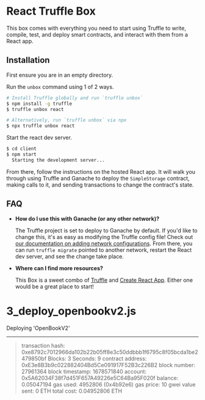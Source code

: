 # React Truffle Box

This box comes with everything you need to start using Truffle to write, compile, test, and deploy smart contracts, and interact with them from a React app.

## Installation

First ensure you are in an empty directory.

Run the `unbox` command using 1 of 2 ways.

```sh
# Install Truffle globally and run `truffle unbox`
$ npm install -g truffle
$ truffle unbox react
```

```sh
# Alternatively, run `truffle unbox` via npx
$ npx truffle unbox react
```

Start the react dev server.

```sh
$ cd client
$ npm start
  Starting the development server...
```

From there, follow the instructions on the hosted React app. It will walk you through using Truffle and Ganache to deploy the `SimpleStorage` contract, making calls to it, and sending transactions to change the contract's state.

## FAQ

- **How do I use this with Ganache (or any other network)?**

  The Truffle project is set to deploy to Ganache by default. If you'd like to change this, it's as easy as modifying the Truffle config file! Check out [our documentation on adding network configurations](https://trufflesuite.com/docs/truffle/reference/configuration/#networks). From there, you can run `truffle migrate` pointed to another network, restart the React dev server, and see the change take place.

- **Where can I find more resources?**

  This Box is a sweet combo of [Truffle](https://trufflesuite.com) and [Create React App](https://create-react-app.dev). Either one would be a great place to start!

# 3_deploy_openbookv2.js

Deploying 'OpenBookV2'

---

> transaction hash: 0xe8792c7012966da102b22b05ff8e3c50ddbbb1f6795c8f05bcda1be2479850bf
> Blocks: 3 Seconds: 9
> contract address: 0xE3e8B3b9c022882404Bd5Ce091917F52B3c226B2
> block number: 27961364
> block timestamp: 1678571840
> account: 0x5A62034F38f7d451F657A49226e5C64Ba95F020f
> balance: 0.05047194
> gas used: 4952806 (0x4b92e6)
> gas price: 10 gwei
> value sent: 0 ETH
> total cost: 0.04952806 ETH
